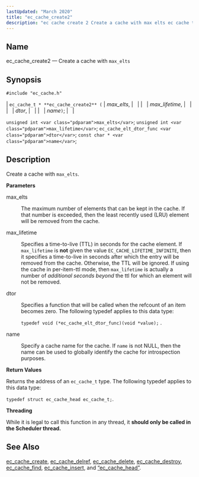 ```yaml
---
lastUpdated: "March 2020"
title: "ec_cache_create2"
description: "ec cache create 2 Create a cache with max elts ec cache t ec cache create 2 max elts max lifetime dtor name unsigned int max elts unsigned int max lifetime ec cache elt dtor func dtor const char name Create a cache with max elts max elts The maximum..."
---
```


<a name="apis.ec_cache_create2"></a> 
## Name

ec_cache_create2 — Create a cache with `max_elts`

## Synopsis

`#include "ec_cache.h"`

| `ec_cache_t * **ec_cache_create2** (` | <var class="pdparam">max_elts</var>, |   |
|   | <var class="pdparam">max_lifetime</var>, |   |
|   | <var class="pdparam">dtor</var>, |   |
|   | <var class="pdparam">name</var>`)`; |   |

`unsigned int <var class="pdparam">max_elts</var>`;
`unsigned int <var class="pdparam">max_lifetime</var>`;
`ec_cache_elt_dtor_func <var class="pdparam">dtor</var>`;
`const char * <var class="pdparam">name</var>`;<a name="idp50650800"></a> 
## Description

Create a cache with `max_elts`.

**<a name="idp50652448"></a> Parameters**

<dl class="variablelist">

<dt>max_elts</dt>

<dd>

The maximum number of elements that can be kept in the cache. If that number is exceeded, then the least recently used (LRU) element will be removed from the cache.

</dd>

<dt>max_lifetime</dt>

<dd>

Specifies a time-to-live (TTL) in seconds for the cache element. If `max_lifetime` is **not** given the value `EC_CACHE_LIFETIME_INFINITE`, then it specifies a time-to-live in seconds after which the entry will be removed from the cache. Otherwise, the TTL will be ignored. If using the cache in per-item-ttl mode, then `max_lifetime` is actually a number of *additional seconds beyond*                the ttl for which an element will not be removed.

</dd>

<dt>dtor</dt>

<dd>

Specifies a function that will be called when the refcount of an item becomes zero. The following typedef applies to this data type:

`typedef void (*ec_cache_elt_dtor_func)(void *value);` .

</dd>

<dt>name</dt>

<dd>

Specify a cache name for the cache. If `name` is not NULL, then the name can be used to globally identify the cache for introspection purposes.

</dd>

</dl>

**<a name="idp50665408"></a> Return Values**

Returns the address of an `ec_cache_t` type. The following typedef applies to this data type:

`typedef struct ec_cache_head ec_cache_t;`.

**<a name="idp50667744"></a> Threading**

While it is legal to call this function in any thread, it **should only be called in the Scheduler thread.** 

<a name="idp50669920"></a> 
## See Also

[ec_cache_create](/momentum/3/3-api/apis-ec-cache-create), [ec_cache_delref](/momentum/3/3-api/apis-ec-cache-delref), [ec_cache_delete](/momentum/3/3-api/apis-ec-cache-delete), [ec_cache_destroy](/momentum/3/3-api/apis-ec-cache-destroy), [ec_cache_find](/momentum/3/3-api/apis-ec-cache-find), [ec_cache_insert](/momentum/3/3-api/apis-ec-cache-insert), and [“ec_cache_head”](/momentum/3/3-api/structs-ec-cache-head).